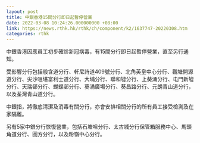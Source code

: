```yaml
---
layout: post
title: 中銀香港15間分行即日起暫停營業
date: 2022-03-08 10:24:26.000000000 +08:00
link: https://news.rthk.hk/rthk/ch/component/k2/1637747-20220308.htm
categories: rthk
---
```


中銀香港因應員工初步確診新冠病毒，有15間分行即日起暫停營業，直至另行通知。

受影響分行包括般含道分行、軒尼詩道409號分行、北角英皇中心分行、觀塘開源道分行、尖沙咀堪富利士道分行、大埔分行、聯和墟分行、上葵涌分行、屯門新墟分行、天瑞邨分行、蝴蝶邨分行、葵涌廣場分行、葵昌路分行、元朗青山道分行，以及荃灣青山道分行。

中銀指，將徹底清潔及消毒有關分行，亦會安排相關分行的所有員工接受檢測及在家隔離。

另有5家中銀分行恢復營業，包括石塘咀分行、太古城分行保管箱服務中心、馬頭角道分行、圓方分行，以及粉嶺中心分行。
